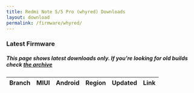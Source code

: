 ```yaml
---
title: Redmi Note 5/5 Pro (whyred) Downloads
layout: download
permalink: /firmware/whyred/
---
```


### Latest Firmware
##### This page shows latest downloads only. If you're looking for old builds check [the archive](/archive/firmware/whyred/)


<div class="table-responsive-md" style="margin-top: 25px;">
<table id="firmware" class="compact table table-striped table-hover table-sm">
    <thead class="thead-dark">
        <tr>
            <th>Branch</th>
            <th>MIUI</th>
            <th>Android</th>
            <th>Region</th>
            <th>Updated</th>
            <th>Link</th>
        </tr>
    </thead>
    <script>loadFirmwareDownloads('whyred', 'latest')</script>
</table>
</div>

